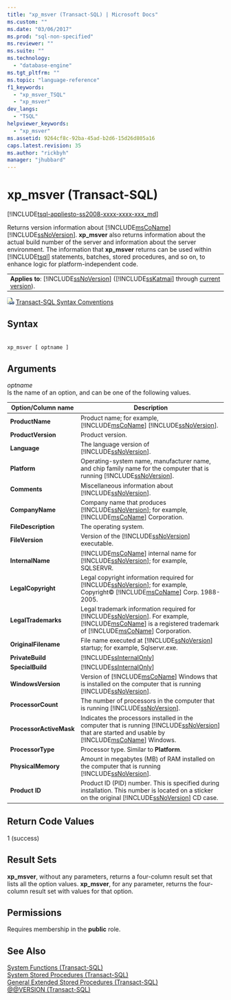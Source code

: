 ```yaml
---
title: "xp_msver (Transact-SQL) | Microsoft Docs"
ms.custom: ""
ms.date: "03/06/2017"
ms.prod: "sql-non-specified"
ms.reviewer: ""
ms.suite: ""
ms.technology: 
  - "database-engine"
ms.tgt_pltfrm: ""
ms.topic: "language-reference"
f1_keywords: 
  - "xp_msver_TSQL"
  - "xp_msver"
dev_langs: 
  - "TSQL"
helpviewer_keywords: 
  - "xp_msver"
ms.assetid: 9264cf8c-92ba-45ad-b2d6-15d26d805a16
caps.latest.revision: 35
ms.author: "rickbyh"
manager: "jhubbard"
---
```

# xp_msver (Transact-SQL)
[!INCLUDE[tsql-appliesto-ss2008-xxxx-xxxx-xxx_md](../../../a9retired/includes/tsql-appliesto-ss2008-xxxx-xxxx-xxx-md.md)]

  Returns version information about [!INCLUDE[msCoName](../../../a9notintoc/includes/msconame-md.md)] [!INCLUDE[ssNoVersion](../../../a9notintoc/includes/ssnoversion-md.md)]. **xp_msver** also returns information about the actual build number of the server and information about the server environment. The information that **xp_msver** returns can be used within [!INCLUDE[tsql](../../../a9notintoc/includes/tsql-md.md)] statements, batches, stored procedures, and so on, to enhance logic for platform-independent code.  
  
||  
|-|  
|**Applies to**: [!INCLUDE[ssNoVersion](../../../a9notintoc/includes/ssnoversion-md.md)] ([!INCLUDE[ssKatmai](../../../a9notintoc/includes/sskatmai-md.md)] through [current version](http://go.microsoft.com/fwlink/p/?LinkId=299658)).|  
  
 ![Topic link icon](../../../a9notintoc/media/topic-link.gif "Topic link icon") [Transact-SQL Syntax Conventions](../../../t-sql/language-elements/transact-sql-syntax-conventions-transact-sql.md)  
  
## Syntax  
  
```  
  
xp_msver [ optname ]  
```  
  
## Arguments  
 *optname*  
 Is the name of an option, and can be one of the following values.  
  
|Option/Column name|Description|  
|-------------------------|-----------------|  
|**ProductName**|Product name; for example, [!INCLUDE[msCoName](../../../a9notintoc/includes/msconame-md.md)] [!INCLUDE[ssNoVersion](../../../a9notintoc/includes/ssnoversion-md.md)].|  
|**ProductVersion**|Product version.|  
|**Language**|The language version of [!INCLUDE[ssNoVersion](../../../a9notintoc/includes/ssnoversion-md.md)].|  
|**Platform**|Operating-system name, manufacturer name, and chip family name for the computer that is running [!INCLUDE[ssNoVersion](../../../a9notintoc/includes/ssnoversion-md.md)].|  
|**Comments**|Miscellaneous information about [!INCLUDE[ssNoVersion](../../../a9notintoc/includes/ssnoversion-md.md)].|  
|**CompanyName**|Company name that produces [!INCLUDE[ssNoVersion](../../../a9notintoc/includes/ssnoversion-md.md)]; for example, [!INCLUDE[msCoName](../../../a9notintoc/includes/msconame-md.md)] Corporation.|  
|**FileDescription**|The operating system.|  
|**FileVersion**|Version of the [!INCLUDE[ssNoVersion](../../../a9notintoc/includes/ssnoversion-md.md)] executable.|  
|**InternalName**|[!INCLUDE[msCoName](../../../a9notintoc/includes/msconame-md.md)] internal name for [!INCLUDE[ssNoVersion](../../../a9notintoc/includes/ssnoversion-md.md)]; for example, SQLSERVR.|  
|**LegalCopyright**|Legal copyright information required for [!INCLUDE[ssNoVersion](../../../a9notintoc/includes/ssnoversion-md.md)]; for example, Copyright© [!INCLUDE[msCoName](../../../a9notintoc/includes/msconame-md.md)] Corp. 1988-2005.|  
|**LegalTrademarks**|Legal trademark information required for [!INCLUDE[ssNoVersion](../../../a9notintoc/includes/ssnoversion-md.md)]. For example, [!INCLUDE[msCoName](../../../a9notintoc/includes/msconame-md.md)] is a registered trademark of [!INCLUDE[msCoName](../../../a9notintoc/includes/msconame-md.md)] Corporation.|  
|**OriginalFilename**|File name executed at [!INCLUDE[ssNoVersion](../../../a9notintoc/includes/ssnoversion-md.md)] startup; for example, Sqlservr.exe.|  
|**PrivateBuild**|[!INCLUDE[ssInternalOnly](../../../integration-services/data-flow/transformations/includes/ssinternalonly-md.md)]|  
|**SpecialBuild**|[!INCLUDE[ssInternalOnly](../../../integration-services/data-flow/transformations/includes/ssinternalonly-md.md)]|  
|**WindowsVersion**|Version of [!INCLUDE[msCoName](../../../a9notintoc/includes/msconame-md.md)] Windows that is installed on the computer that is running [!INCLUDE[ssNoVersion](../../../a9notintoc/includes/ssnoversion-md.md)].|  
|**ProcessorCount**|The number of processors in the computer that is running [!INCLUDE[ssNoVersion](../../../a9notintoc/includes/ssnoversion-md.md)].|  
|**ProcessorActiveMask**|Indicates the processors installed in the computer that is running [!INCLUDE[ssNoVersion](../../../a9notintoc/includes/ssnoversion-md.md)] that are started and usable by [!INCLUDE[msCoName](../../../a9notintoc/includes/msconame-md.md)] Windows.|  
|**ProcessorType**|Processor type. Similar to **Platform**.|  
|**PhysicalMemory**|Amount in megabytes (MB) of RAM installed on the computer that is running [!INCLUDE[ssNoVersion](../../../a9notintoc/includes/ssnoversion-md.md)].|  
|**Product ID**|Product ID (PID) number. This is specified during installation. This number is located on a sticker on the original [!INCLUDE[ssNoVersion](../../../a9notintoc/includes/ssnoversion-md.md)] CD case.|  
  
## Return Code Values  
 1 (success)  
  
## Result Sets  
 **xp_msver**, without any parameters, returns a four-column result set that lists all the option values. **xp_msver**, for any parameter, returns the four-column result set with values for that option.  
  
## Permissions  
 Requires membership in the **public** role.  
  
## See Also  
 [System Functions &#40;Transact-SQL&#41;](../../../relational-databases/reference/system-functions/system-functions-transact-sql.md)   
 [System Stored Procedures &#40;Transact-SQL&#41;](../../../relational-databases/reference/system-stored-procedures/system-stored-procedures-transact-sql.md)   
 [General Extended Stored Procedures &#40;Transact-SQL&#41;](../../../relational-databases/reference/system-stored-procedures/general-extended-stored-procedures-transact-sql.md)   
 [@@VERSION &#40;Transact-SQL&#41;](../../../t-sql/functions/version-transact-sql-configuration-functions.md)  
  
  